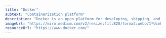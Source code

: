 ```yaml
---
title: "Docker"
subtext: "Containerization platform"
description: "Docker is an open platform for developing, shipping, and running applications. Docker enables you to separate your applications from your infrastructure, allowing you to deliver software quickly. With Docker, you can manage your infrastructure in the same ways you manage your applications."
imageUrl: "https://miro.medium.com/v2/resize:fit:828/format:webp/1*Ucmh7b15IFs1FcIlrscLuQ.png"
resourceUrl: "https://www.docker.com/"
---
```

